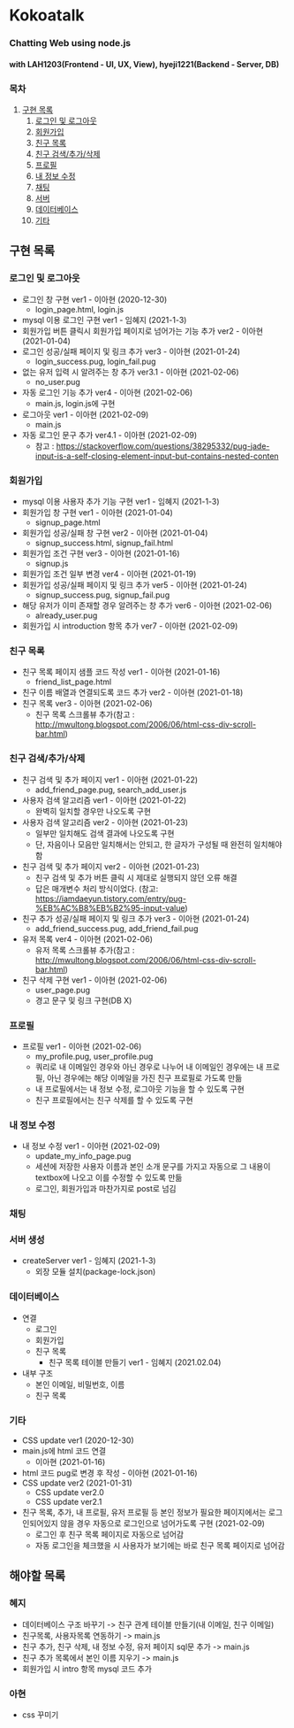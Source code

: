 # Kokoatalk
### Chatting Web using node.js
#### with LAH1203(Frontend - UI, UX, View), hyeji1221(Backend - Server, DB)

### 목차
1. [구현 목록](#구현-목록)
    1. [로그인 및 로그아웃](#로그인-및-로그아웃)
    2. [회원가입](#회원가입)
    3. [친구 목록](#친구-목록)
    4. [친구 검색/추가/삭제](#친구-검색추가)
    5. [프로필](#프로필)
    6. [내 정보 수정](#내-정보-수정)
    7. [채팅](#채팅)
    8. [서버](#서버-생성)
    9. [데이터베이스](#데이터베이스)
    10. [기타](#기타)

## 구현 목록
### 로그인 및 로그아웃
  - 로그인 창 구현 ver1 - 이아현 (2020-12-30)
    + login_page.html, login.js
  - mysql 이용 로그인 구현 ver1 - 임혜지 (2021-1-3) 
  - 회원가입 버튼 클릭시 회원가입 페이지로 넘어가는 기능 추가 ver2 - 이아현 (2021-01-04)
  - 로그인 성공/실패 페이지 및 링크 추가 ver3 - 이아현 (2021-01-24)
    + login_success.pug, login_fail.pug
  - 없는 유저 입력 시 알려주는 창 추가 ver3.1 - 이아현 (2021-02-06)
    + no_user.pug
  - 자동 로그인 기능 추가 ver4 - 이아현 (2021-02-06)
    + main.js, login.js에 구현
  - 로그아웃 ver1 - 이아현 (2021-02-09)
    + main.js
  - 자동 로그인 문구 추가 ver4.1 - 이아현 (2021-02-09)
    + 참고 : https://stackoverflow.com/questions/38295332/pug-jade-input-is-a-self-closing-element-input-but-contains-nested-conten

### 회원가입
  - mysql 이용 사용자 추가 기능 구현 ver1 - 임혜지 (2021-1-3)
  - 회원가입 창 구현 ver1 - 이아현 (2021-01-04)
    + signup_page.html
  - 회원가입 성공/실패 창 구현 ver2 - 이아현 (2021-01-04)
    + signup_success.html, signup_fail.html
  - 회원가입 조건 구현 ver3 - 이아현 (2021-01-16)
    + signup.js
  - 회원가입 조건 일부 변경 ver4 - 이아현 (2021-01-19)
  - 회원가입 성공/실패 페이지 및 링크 추가 ver5 - 이아현 (2021-01-24)
    + signup_success.pug, signup_fail.pug
  - 해당 유저가 이미 존재할 경우 알려주는 창 추가 ver6 - 이아현 (2021-02-06)
    + already_user.pug
  - 회원가입 시 introduction 항목 추가 ver7 - 이아현 (2021-02-09)

### 친구 목록
  - 친구 목록 페이지 샘플 코드 작성 ver1 - 이아현 (2021-01-16)
    + friend_list_page.html
  - 친구 이름 배열과 연결되도록 코드 추가 ver2 - 이아현 (2021-01-18)
  - 친구 목록 ver3 - 이아현 (2021-02-06)
    + 친구 목록 스크롤뷰 추가(참고 : http://mwultong.blogspot.com/2006/06/html-css-div-scroll-bar.html)

### 친구 검색/추가/삭제
  - 친구 검색 및 추가 페이지 ver1 - 이아현 (2021-01-22)
    + add_friend_page.pug, search_add_user.js
  - 사용자 검색 알고리즘 ver1 - 이아현 (2021-01-22)
    + 완벽히 일치할 경우만 나오도록 구현
  - 사용자 검색 알고리즘 ver2 - 이아현 (2021-01-23)
    + 일부만 일치해도 검색 결과에 나오도록 구현
    + 단, 자음이나 모음만 일치해서는 안되고, 한 글자가 구성될 때 완전히 일치해야 함
  - 친구 검색 및 추가 페이지 ver2 - 이아현 (2021-01-23)
    + 친구 검색 및 추가 버튼 클릭 시 제대로 실행되지 않던 오류 해결
    + 답은 매개변수 처리 방식이었다. (참고: https://iamdaeyun.tistory.com/entry/pug-%EB%AC%B8%EB%B2%95-input-value)
  - 친구 추가 성공/실패 페이지 및 링크 추가 ver3 - 이아현 (2021-01-24)
    + add_friend_success.pug, add_friend_fail.pug
  - 유저 목록 ver4 - 이아현 (2021-02-06)
    + 유저 목록 스크롤뷰 추가(참고 : http://mwultong.blogspot.com/2006/06/html-css-div-scroll-bar.html)
  - 친구 삭제 구현 ver1 - 이아현 (2021-02-06)
    + user_page.pug
    + 경고 문구 및 링크 구현(DB X)

### 프로필
  - 프로필 ver1 - 이아현 (2021-02-06)
    + my_profile.pug, user_profile.pug
    + 쿼리로 내 이메일인 경우와 아닌 경우로 나누어 내 이메일인 경우에는 내 프로필, 아닌 경우에는 해당 이메일을 가진 친구 프로필로 가도록 만듦
    + 내 프로필에서는 내 정보 수정, 로그아웃 기능을 할 수 있도록 구현
    + 친구 프로필에서는 친구 삭제를 할 수 있도록 구현

### 내 정보 수정
  - 내 정보 수정 ver1 - 이아현 (2021-02-09)
    + update_my_info_page.pug
    + 세션에 저장한 사용자 이름과 본인 소개 문구를 가지고 자동으로 그 내용이 textbox에 나오고 이를 수정할 수 있도록 만듦
    + 로그인, 회원가입과 마찬가지로 post로 넘김

### 채팅


### 서버 생성
  - createServer ver1 - 임혜지 (2021-1-3)
    + 외장 모듈 설치(package-lock.json)

### 데이터베이스
  - 연결
    + 로그인
    + 회원가입
    + 친구 목록
      - 친구 목록 테이블 만들기 ver1 - 임혜지 (2021.02.04)
  - 내부 구조
    + 본인 이메일, 비밀번호, 이름
    + 친구 목록

### 기타
  - CSS update ver1 (2020-12-30)
  - main.js에 html 코드 연결
    + 이아현 (2021-01-16)
  - html 코드 pug로 변경 후 작성 - 이아현 (2021-01-16)
  - CSS update ver2 (2021-01-31)
    - CSS update ver2.0
    - CSS update ver2.1
  - 친구 목록, 추가, 내 프로필, 유저 프로필 등 본인 정보가 필요한 페이지에서는 로그인되어있지 않을 경우 자동으로 로그인으로 넘어가도록 구현 (2021-02-09)
    + 로그인 후 친구 목록 페이지로 자동으로 넘어감
    + 자동 로그인을 체크했을 시 사용자가 보기에는 바로 친구 목록 페이지로 넘어감

## 해야할 목록
### 혜지
  - 데이터베이스 구조 바꾸기 -> 친구 관계 테이블 만들기(내 이메일, 친구 이메일)
  - 친구목록, 사용자목록 연동하기 -> main.js
  - 친구 추가, 친구 삭제, 내 정보 수정, 유저 페이지 sql문 추가 -> main.js
  - 친구 추가 목록에서 본인 이름 지우기 -> main.js
  - 회원가입 시 intro 항목 mysql 코드 추가
### 아현
  - css 꾸미기
